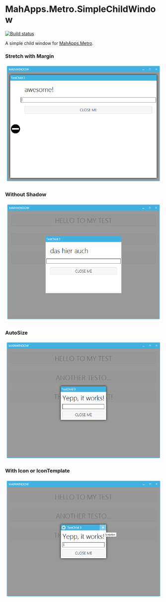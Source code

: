 # MahApps.Metro.SimpleChildWindow

[![Build status](https://ci.appveyor.com/api/projects/status/qyv24na2ff822h21/branch/master?svg=true)](https://ci.appveyor.com/project/punker76/mahapps-metro-simplechildwindow/branch/master)

A simple child window for [MahApps.Metro](https://github.com/MahApps/MahApps.Metro).

### Stretch with Margin

![](./screenshots/2014-12-13_23h46_00.png)  

### Without Shadow

![](./screenshots/2014-12-13_23h46_16.png)  

### AutoSize

![](./screenshots/2014-12-13_23h46_32.png)  

### With Icon or IconTemplate

![](./screenshots/2014-12-14_21h20_55.png)  
